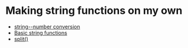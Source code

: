 # Making string functions on my own
* [string--number conversion](https://github.com/vacu9708/Algorithm/tree/main/Making%20string%20functions%20on%20my%20own/string%20--%20number%20conversion)
* [Basic string functions](https://github.com/vacu9708/Algorithm/tree/main/Making%20string%20functions%20on%20my%20own/Basic%20string%20functions)
* [split()](https://github.com/vacu9708/Algorithm/tree/main/Making%20string%20functions%20on%20my%20own/split())
